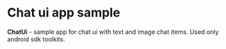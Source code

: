# Chat ui app sample

<b>ChatUi</b> - sample app for chat ui with text and image chat items. Used only android sdk toolkits.
